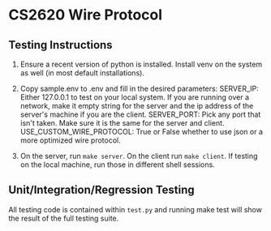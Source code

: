 # CS2620 Wire Protocol

## Testing Instructions

1. Ensure a recent version of python is installed. Install venv on the system as well (in most default installations).

2. Copy sample.env to .env and fill in the desired parameters:
    SERVER_IP: Either 127.0.0.1 to test on your local system. If you are running over a network, make it empty string for the server and the ip address of the server's machine if you are the client.
    SERVER_PORT: Pick any port that isn't taken. Make sure it is the same for the server and client.
    USE_CUSTOM_WIRE_PROTOCOL: True or False whether to use json or a more optimized wire protocol.

3. On the server, run `make server`. On the client run `make client`. If testing on the local machine, run those in different shell sessions.

## Unit/Integration/Regression Testing

All testing code is contained within `test.py` and running make test will show the result of the full testing suite.